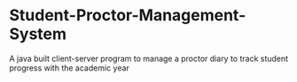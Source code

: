 # Student-Proctor-Management-System
A java built client-server program to manage a proctor diary to track student progress with the academic year
